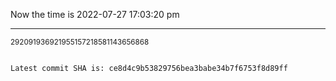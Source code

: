 Now the time is 2022-07-27 17:03:20 pm

---

<small>292091936921955157218581143656868</small>

```txt

Latest commit SHA is: ce8d4c9b53829756bea3babe34b7f6753f8d89ff
```
